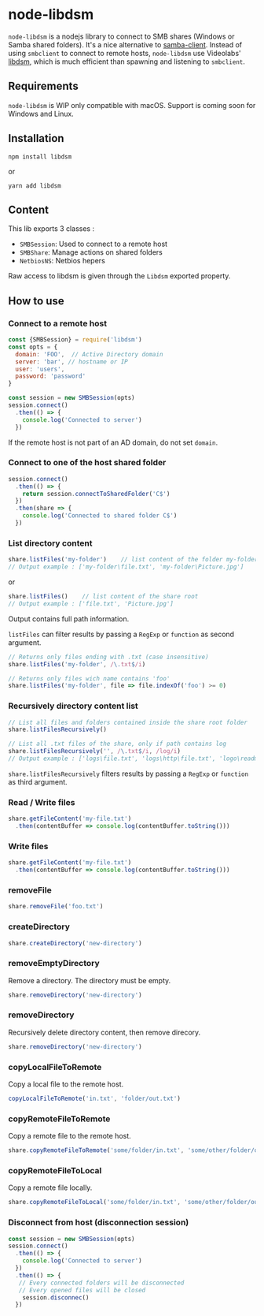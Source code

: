 # node-libdsm

`node-libdsm` is a nodejs library to connect to SMB shares (Windows or Samba shared folders). It's a nice alternative to [samba-client](https://www.npmjs.com/package/samba-client). Instead of using `smbclient` to connect to remote hosts, `node-libdsm` use Videolabs' [libdsm](https://github.com/videolabs/libdsm), which is much efficient than spawning and listening to `smbclient`.

## Requirements

`node-libdsm` is WIP only compatible with macOS. Support is coming soon for Windows and Linux.


## Installation


`npm install libdsm`

or 

`yarn add libdsm`

## Content

This lib exports 3 classes : 

* `SMBSession`: Used to connect to a remote host
* `SMBShare`: Manage actions on shared folders
* `NetbiosNS`: Netbios hepers

Raw access to libdsm is given through the `Libdsm` exported property.

## How to use

### Connect to a remote host

```javascript
const {SMBSession} = require('libdsm')
const opts = {
  domain: 'FOO',  // Active Directory domain
  server: 'bar', // hostname or IP
  user: 'users',
  password: 'password'
}

const session = new SMBSession(opts)
session.connect()
  .then(() => {
    console.log('Connected to server')
  })
```

If the remote host is not part of an AD domain, do not set `domain`.

### Connect to one of the host shared folder

```javascript
session.connect()
  .then(() => {
    return session.connectToSharedFolder('C$')
  })
  .then(share => {
    console.log('Connected to shared folder C$')
  })
```

### List directory content

```javascript
share.listFiles('my-folder')    // list content of the folder my-folder in the share
// Output example : ['my-folder\file.txt', 'my-folder\Picture.jpg']
```

or

```javascript 
share.listFiles()    // list content of the share root
// Output example : ['file.txt', 'Picture.jpg']
```

Output contains full path information.

`listFiles` can filter results by passing a `RegExp` or `function` as second argument.

```javascript
// Returns only files ending with .txt (case insensitive)
share.listFiles('my-folder', /\.txt$/i)

// Returns only files wich name contains 'foo'
share.listFiles('my-folder', file => file.indexOf('foo') >= 0)
```

### Recursively directory content list

```javascript
// List all files and folders contained inside the share root folder
share.listFilesRecursively()

// List all .txt files of the share, only if path contains log
share.listFilesRecursively('', /\.txt$/i, /log/i)
// Output example : ['logs\file.txt', 'logs\http\file.txt', 'logo\readme.txt']
```

`share.listFilesRecursively` filters results by passing a `RegExp` or `function` as third argument.

### Read / Write files

```javascript
share.getFileContent('my-file.txt')
  .then(contentBuffer => console.log(contentBuffer.toString()))
```

### Write files

```javascript
share.getFileContent('my-file.txt')
  .then(contentBuffer => console.log(contentBuffer.toString()))
```

<!--### Open file

closeFile

closeAllFiles
-->

### removeFile

```javascript
share.removeFile('foo.txt')
```

### createDirectory

```javascript
share.createDirectory('new-directory')
```

### removeEmptyDirectory

Remove a directory. The directory must be empty.

```javascript
share.removeDirectory('new-directory')
```

### removeDirectory

Recursively delete directory content, then remove direcory.

```javascript
share.removeDirectory('new-directory')
```

### copyLocalFileToRemote

Copy a local file to the remote host.

```javascript
copyLocalFileToRemote('in.txt', 'folder/out.txt')
```

### copyRemoteFileToRemote

Copy a remote file to the remote host.

```javascript
share.copyRemoteFileToRemote('some/folder/in.txt', 'some/other/folder/out.txt')
```

### copyRemoteFileToLocal

Copy a remote file locally.

```javascript
share.copyRemoteFileToLocal('some/folder/in.txt', 'some/other/folder/out.txt')
```

### Disconnect from host (disconnection session)

```javascript
const session = new SMBSession(opts)
session.connect()
  .then(() => {
    console.log('Connected to server')
  })
  .then(() => {
   // Every connected folders will be disconnected
   // Every opened files will be closed
    session.disconnec()
  })
```

